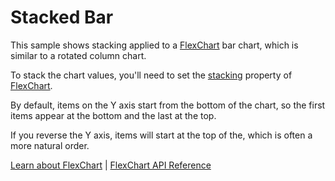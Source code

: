 Stacked Bar
===========

This sample shows stacking applied to a [FlexChart](https://www.grapecity.com/wijmo/api/classes/wijmo_chart.flexchart.html) bar chart, which is similar to a rotated column chart.

To stack the chart values, you'll need to set the [stacking](https://www.grapecity.com/wijmo/api/classes/wijmo_chart.flexchart.html#stacking) property of [FlexChart](https://www.grapecity.com/wijmo/api/classes/wijmo_chart.flexchart.html).

By default, items on the Y axis start from the bottom of the chart, so the first items appear at the bottom and the last at the top.

If you reverse the Y axis, items will start at the top of the, which is often a more natural order.

[Learn about FlexChart](https://www.grapecity.com/wijmo-flexchart) | [FlexChart API Reference](https://www.grapecity.com/wijmo/api/classes/wijmo_chart.flexchart.html)